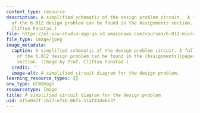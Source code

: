 ```yaml
---
content_type: resource
description: A simplified schematic of the design problem circuit.  A full description
  of the 6.012 design problem can be found in the Assignments section. (Image by Prof.
  Clifton Fonstad.)
file: https://ol-ocw-studio-app-qa.s3.amazonaws.com/courses/6-012-microelectronic-devices-and-circuits-fall-2009/ef5a9d2f1b37ef4b06fa51af41dab537_6-012f09.jpg
file_type: image/jpeg
image_metadata:
  caption: A simplified schematic of the design problem circuit. A full description
    of the 6.012 design problem can be found in the [Assignments](pages/assignments)
    section. (Image by Prof. Clifton Fonstad.)
  credit: ''
  image-alt: A simplified circuit diagram for the design problem.
learning_resource_types: []
ocw_type: OCWImage
resourcetype: Image
title: A simplified circuit diagram for the design problem
uid: ef5a9d2f-1b37-ef4b-06fa-51af41dab537
---
```

